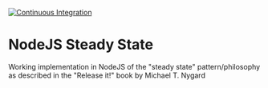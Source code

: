 [![Continuous Integration](https://github.com/kaiosilveira/nodejs-steady-state/actions/workflows/ci.yml/badge.svg)](https://github.com/kaiosilveira/nodejs-steady-state/actions/workflows/ci.yml)

# NodeJS Steady State

Working implementation in NodeJS of the "steady state" pattern/philosophy as described in the "Release it!" book by Michael T. Nygard